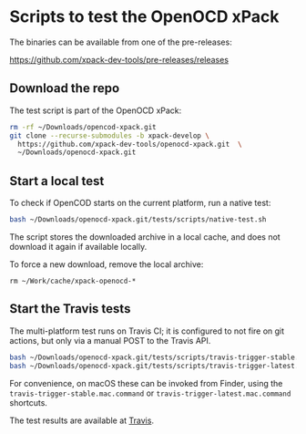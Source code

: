 # Scripts to test the OpenOCD xPack

The binaries can be available from one of the pre-releases:

https://github.com/xpack-dev-tools/pre-releases/releases

## Download the repo

The test script is part of the OpenOCD xPack:

```bash
rm -rf ~/Downloads/opencod-xpack.git
git clone --recurse-submodules -b xpack-develop \
  https://github.com/xpack-dev-tools/openocd-xpack.git  \
  ~/Downloads/openocd-xpack.git
```

## Start a local test

To check if OpenCOD starts on the current platform, run a native test:

```bash
bash ~/Downloads/openocd-xpack.git/tests/scripts/native-test.sh
```

The script stores the downloaded archive in a local cache, and
does not download it again if available locally.

To force a new download, remove the local archive:

```console
rm ~/Work/cache/xpack-openocd-*
```

## Start the Travis tests

The multi-platform test runs on Travis CI; it is configured to not fire on
git actions, but only via a manual POST to the Travis API.

```bash
bash ~/Downloads/openocd-xpack.git/tests/scripts/travis-trigger-stable.sh
bash ~/Downloads/openocd-xpack.git/tests/scripts/travis-trigger-latest.sh
```

For convenience, on macOS these can be invoked from Finder, using
the `travis-trigger-stable.mac.command` or
`travis-trigger-latest.mac.command` shortcuts.

The test results are available at
[Travis](https://travis-ci.org/github/xpack-dev-tools/openocd-xpack/builds/).
